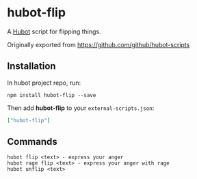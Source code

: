 # hubot-flip

A [Hubot](https://github.com/github/hubot) script for flipping things.

Originally exported from https://github.com/github/hubot-scripts

## Installation

In hubot project repo, run:

`npm install hubot-flip --save`

Then add **hubot-flip** to your `external-scripts.json`:

```json
["hubot-flip"]
```

## Commands

```
hubot flip <text> - express your anger
hubot rage flip <text> - express your anger with rage
hubot unflip <text>
```
